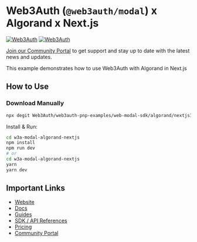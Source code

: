 # Web3Auth (`@web3auth/modal`) x Algorand x Next.js

[![Web3Auth](https://img.shields.io/badge/Web3Auth-SDK-blue)](https://web3auth.io/docs/sdk/web/modal/)
[![Web3Auth](https://img.shields.io/badge/Web3Auth-Community-cyan)](https://community.web3auth.io)

[Join our Community Portal](https://community.web3auth.io/) to get support and stay up to date with the latest news and updates.

This example demonstrates how to use Web3Auth with Algorand in Next.js

## How to Use

### Download Manually

```bash
npx degit Web3Auth/web3auth-pnp-examples/web-modal-sdk/algorand/nextjs13-algorand-modal-example w3a-modal-algorand-nextjs
```

Install & Run:

```bash
cd w3a-modal-algorand-nextjs
npm install
npm run dev
# or
cd w3a-modal-algorand-nextjs
yarn
yarn dev
```

## Important Links

- [Website](https://web3auth.io)
- [Docs](https://web3auth.io/docs)
- [Guides](https://web3auth.io/docs/guides)
- [SDK / API References](https://web3auth.io/docs/sdk)
- [Pricing](https://web3auth.io/pricing.html)
- [Community Portal](https://community.web3auth.io)
